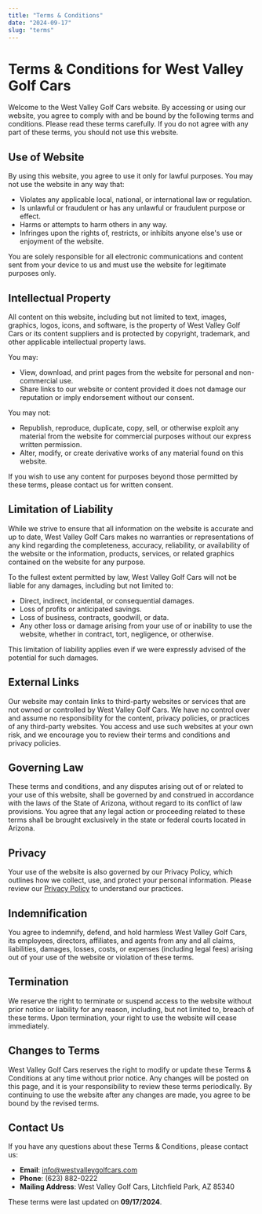 ```yaml
---
title: "Terms & Conditions"
date: "2024-09-17"
slug: "terms"
---
```


# Terms & Conditions for West Valley Golf Cars

Welcome to the West Valley Golf Cars website. By accessing or using our website, you agree to comply with and be bound by the following terms and conditions. Please read these terms carefully. If you do not agree with any part of these terms, you should not use this website.

## Use of Website

By using this website, you agree to use it only for lawful purposes. You may not use the website in any way that:

- Violates any applicable local, national, or international law or regulation.
- Is unlawful or fraudulent or has any unlawful or fraudulent purpose or effect.
- Harms or attempts to harm others in any way.
- Infringes upon the rights of, restricts, or inhibits anyone else's use or enjoyment of the website.

You are solely responsible for all electronic communications and content sent from your device to us and must use the website for legitimate purposes only.

## Intellectual Property

All content on this website, including but not limited to text, images, graphics, logos, icons, and software, is the property of West Valley Golf Cars or its content suppliers and is protected by copyright, trademark, and other applicable intellectual property laws.

You may:

- View, download, and print pages from the website for personal and non-commercial use.
- Share links to our website or content provided it does not damage our reputation or imply endorsement without our consent.

You may not:

- Republish, reproduce, duplicate, copy, sell, or otherwise exploit any material from the website for commercial purposes without our express written permission.
- Alter, modify, or create derivative works of any material found on this website.

If you wish to use any content for purposes beyond those permitted by these terms, please contact us for written consent.

## Limitation of Liability

While we strive to ensure that all information on the website is accurate and up to date, West Valley Golf Cars makes no warranties or representations of any kind regarding the completeness, accuracy, reliability, or availability of the website or the information, products, services, or related graphics contained on the website for any purpose.

To the fullest extent permitted by law, West Valley Golf Cars will not be liable for any damages, including but not limited to:

- Direct, indirect, incidental, or consequential damages.
- Loss of profits or anticipated savings.
- Loss of business, contracts, goodwill, or data.
- Any other loss or damage arising from your use of or inability to use the website, whether in contract, tort, negligence, or otherwise.

This limitation of liability applies even if we were expressly advised of the potential for such damages.

## External Links

Our website may contain links to third-party websites or services that are not owned or controlled by West Valley Golf Cars. We have no control over and assume no responsibility for the content, privacy policies, or practices of any third-party websites. You access and use such websites at your own risk, and we encourage you to review their terms and conditions and privacy policies.

## Governing Law

These terms and conditions, and any disputes arising out of or related to your use of this website, shall be governed by and construed in accordance with the laws of the State of Arizona, without regard to its conflict of law provisions. You agree that any legal action or proceeding related to these terms shall be brought exclusively in the state or federal courts located in Arizona.

## Privacy

Your use of the website is also governed by our Privacy Policy, which outlines how we collect, use, and protect your personal information. Please review our [Privacy Policy](#) to understand our practices.

## Indemnification

You agree to indemnify, defend, and hold harmless West Valley Golf Cars, its employees, directors, affiliates, and agents from any and all claims, liabilities, damages, losses, costs, or expenses (including legal fees) arising out of your use of the website or violation of these terms.

## Termination

We reserve the right to terminate or suspend access to the website without prior notice or liability for any reason, including, but not limited to, breach of these terms. Upon termination, your right to use the website will cease immediately.

## Changes to Terms

West Valley Golf Cars reserves the right to modify or update these Terms & Conditions at any time without prior notice. Any changes will be posted on this page, and it is your responsibility to review these terms periodically. By continuing to use the website after any changes are made, you agree to be bound by the revised terms.

## Contact Us

If you have any questions about these Terms & Conditions, please contact us:

- **Email**: [info@westvalleygolfcars.com](mailto:info@westvalleygolfcars.com)
- **Phone**: (623) 882-0222
- **Mailing Address**: West Valley Golf Cars, Litchfield Park, AZ 85340

These terms were last updated on **09/17/2024**.

